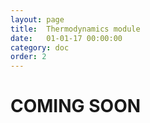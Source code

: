 ```yaml
---
layout: page
title:  Thermodynamics module
date:   01-01-17 00:00:00
category: doc
order: 2
---
```

# COMING SOON
